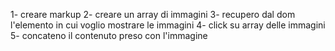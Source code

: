 
1- creare markup
2- creare un array di immagini
3- recupero dal dom l'elemento in cui voglio mostrare le immagini
4- click su array delle immagini
5-  concateno il contenuto preso con l'immagine